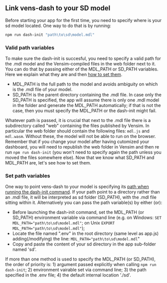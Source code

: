 ## Link vens-dash to your SD model

Before starting your app for the first time, you need to specify where is your sd model located. One way to do that is by running:

```bash
npm run dash-init "path\to\sd\model.mdl"
```

### Valid path variables
To make sure the dash-init is succesful, you need to specify a valid path for the .mdl model and the Vensim-compiled files in the web folder next to it. You can do that by passing either of the MDL_PATH or SD_PATH variables. Here we explain what they are and then [how to set them](#Set-path-variables).
* MDL_PATH is the full path to the model and avoids ambiguity on which is the .mdl file of your model.
* SD_PATH is the parent directory containing the .mdl file.
In case only the SD_PATH is specified, the app will assume there is only one .mdl model in the folder and generate the MDL_PATH automatically; if that is not the case, then you must specify the MDL_PATH or the dash-init might fail.

Whatever path is passed, it is crucial that next to the .mdl file there is a subdirectory called "web" containing the files published by Vensim. In particular the web folder should contain the following files: `mdl.js` and `mdl.wasm`. Without these, the model will not be able to run on the browser.
Remember that if you change your model after having cutomized your dashboard, you will need to republish the web folder in Vensim and then re run `npm run dash-init` (you won't need to specify again the path unless you moved the files somewhere else).
Now that we know what SD_PATH and MDL_PATH are, let's see how to set them.

### Set path variables
One way to point vens-dash to your model is specifying its [path when running the dash-init command](#link-vens-dash-to-your-SD-model). If your path point to a directory rather than an .mdl file, it will be interpreted as sd folder (SD_PATH), with the .mdl file sitting within it.
Alternatively you can pass the path variable(s) by either (or):
* Before launching the dash-init command, set the MDL_PATH (or SD_PATH) environment variable via command line (e.g. on Windows: `SET MDL_PATH="path\to\sd\model.mdl"`; on Unix `EXPORT MDL_PATH="path\to\sd\model.mdl"`);
* Locate the file named ".env" in the root directory (same level as app.js) adding(/modifying) the line: `MDL_PATH="path\to\sd\model.mdl`"
* Copy and paste the content of your sd directory in the app sub-folder named 'sd'.

If more than one method is used to specify the MDL_PATH (or SD_PATH), the order of priority is: 1) argument passed explicitly when calling `npm run dash-init`; 2) environment vairable set via command line; 3) the path specified in the .env file; 4) the default internal location './sd'.

